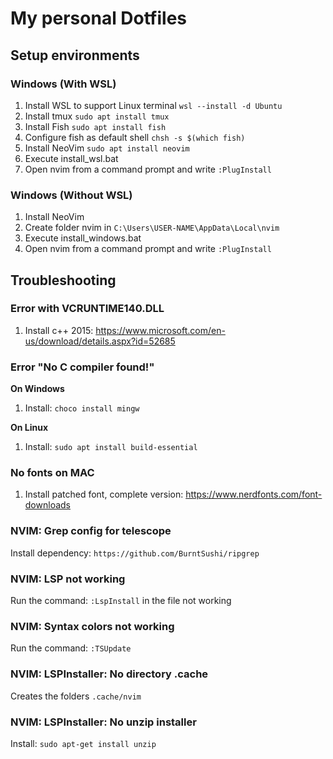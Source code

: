 # My personal Dotfiles

## Setup environments

### Windows (With WSL)

1) Install WSL to support Linux terminal
    `wsl --install -d Ubuntu`
1) Install tmux
    `sudo apt install tmux`
1) Install Fish
    `sudo apt install fish`
1) Configure fish as default shell
    `chsh -s $(which fish)`
1) Install NeoVim
    `sudo apt install neovim`
1) Execute install_wsl.bat
1) Open nvim from a command prompt and write `:PlugInstall`

### Windows (Without WSL)

1) Install NeoVim
2) Create folder nvim in `C:\Users\USER-NAME\AppData\Local\nvim`
3) Execute install_windows.bat
4) Open nvim from a command prompt and write `:PlugInstall`

## Troubleshooting

### Error with VCRUNTIME140.DLL

1) Install c++ 2015: https://www.microsoft.com/en-us/download/details.aspx?id=52685

### Error "No C compiler found!"

**On Windows**
1) Install: `choco install mingw`

**On Linux**
1) Install: `sudo apt install build-essential`

### No fonts on MAC

1) Install patched font, complete version: https://www.nerdfonts.com/font-downloads

### NVIM: Grep config for telescope

Install dependency: `https://github.com/BurntSushi/ripgrep`

### NVIM: LSP not working

Run the command: `:LspInstall` in the file not working

### NVIM: Syntax colors not working

Run the command: `:TSUpdate`

### NVIM: LSPInstaller: No directory .cache

Creates the folders `.cache/nvim`

### NVIM: LSPInstaller: No unzip installer

Install: `sudo apt-get install unzip`
